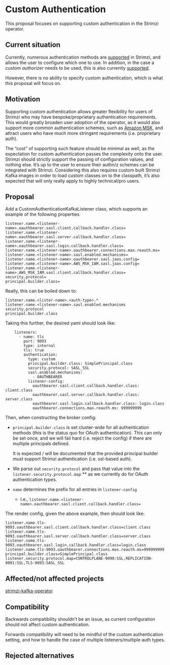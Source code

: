 # Custom Authentication

This proposal focuses on supporting custom authentication in the Strimzi operator.

## Current situation

Currently, numerous authentication methods are [supported](https://github.com/strimzi/strimzi-kafka-operator/tree/0.25.0/api/src/main/java/io/strimzi/api/kafka/model/authentication) in Strimzi, and allows the user to configure which one to use. In addition, in the case a custom *authorizer* needs to be used, this is also currently [supported](https://github.com/strimzi/strimzi-kafka-operator/blob/0.25.0/cluster-operator/src/main/java/io/strimzi/operator/cluster/model/KafkaBrokerConfigurationBuilder.java#L541-L549). 

However, there is no ability to specify custom authentication, which is what this proposal will focus on.

## Motivation

Supporting custom authentication allows greater flexibility for users of Strimzi who may have bespoke/proprietary authentication requirements. This would greatly broaden user adoption of the operator, as it would also support more common authentication schemes, such as [Amazon MSK](https://docs.aws.amazon.com/msk/latest/developerguide/security_iam_service-with-iam.html), and attract users who have much more stringent requirements (i.e. proprietary auth). 

The “cost” of supporting such feature should be minimal as well, as the expectation for custom authentication passes the complexity onto the user. Strimzi should strictly support the passing of configuration values, and nothing else. It’s up to the user to ensure their authn/z schemes can be integrated with Strimzi. Considering this also requires custom built Strimzi Kafka images in order to load custom classes on to the classpath, it’s also expected that will only really apply to highly technical/pro users.

## Proposal

Add a CustomAuthenticationKafkaListener class, which supports an example of the following properties

```
listener.name.<listener-name>.oauthbearer.sasl.client.callback.handler.class=
listener.name.<listener-name>.oauthbearer.sasl.server.callback.handler.class=
listener.name.<listener-name>.oauthbearer.sasl.login.callback.handler.class=
listener.name.<listener-name>.oauthbearer.connections.max.reauth.ms=
listener.name.<listener-name>.sasl.enabled.mechanisms=
listener.name.<listener-name>.oauthbearer.sasl.jaas.config=
listener.name.<listener-name>.AWS_MSK_IAM.sasl.jaas.config=
listener.name.<listener-name>.AWS_MSK_IAM.sasl.client.callback.handler.class=
security.protocol=
principal.builder.class=
```

Really, this can be boiled down to: 

```
listener.name.<lister-name>.<auth-type>.*
listener.name.<listener-name>.sasl.enabled.mechanisms
security.protocol
principal.builder.class
```

Taking this further, the desired yaml should look like: 

```
    listeners:
      - name: tls
        port: 9093
        type: internal
        tls: true
        authentication:
          type: custom
          principal.builder.class: SimplePrincipal.class
          security.protocol: SASL_SSL
          sasl.enabled.mechanisms:
            - OAUTHBEARER
          listener-config:
            oauthbearer.sasl.client.callback.handler.class: client.class
            oauthbearer.sasl.server.callback.handler.class: server.class
            oauthbearer.sasl.login.callback.handler.class: login.class
            oauthbearer.connections.max.reauth.ms: 999999999
```

Then, when constructing the broker config:

* `principal.builder.class` is set cluster-wide for all authentication methods (this is the status quo for OAuth authentication). This can only be set once, and we will fail hard (i.e. reject the config) if there are multiple principals defined. 
    
    It is expected / will be documented that the provided principal builder *must* support Strimzi authentication (i.e. ssl-based auth). 
* We parse out `security.protocol` and pass that value into the `listener.security.protocol.map` ** as we currently do for OAuth authentication types. 
* `name` determines the prefix for all entries in `listener-config`
    * I.e., `listener.name.<listener-name>.oauthbearer.sasl.client.callback.handler.class=`

The render config, given the above example, then should look like:

```
listener.name.tls-9093.oauthbearer.sasl.client.callback.handler.class=client.class
listener.name.tls-9093.oauthbearer.sasl.server.callback.handler.class=server.class
listener.name.tls-9093.oauthbearer.sasl.login.callback.handler.class=login.class
listener.name.tls-9093.oauthbearer.connections.max.reauth.ms=999999999
principal.builder.class=SimplePrincipal.class
listener.security.protocol.map=CONTROLPLANE-9090:SSL,REPLICATION-9091:SSL,TLS-9093:SASL_SSL
```

## Affected/not affected projects

[strimzi-kafka-operator](https://github.com/strimzi/strimzi-kafka-operator)

## Compatibility

Backwards compatibility shouldn’t be an issue, as current configuration should not affect custom authentication. 

Forwards compatibility will need to be mindful of the custom authentication setting, and how to handle the case of multiple listeners/multiple auth types.  

## Rejected alternatives


